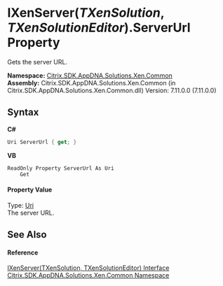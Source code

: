 # IXenServer(*TXenSolution*, *TXenSolutionEditor*).ServerUrl Property 
 

Gets the server URL.

**Namespace:**&nbsp;[Citrix.SDK.AppDNA.Solutions.Xen.Common](013dc694-c357-448d-ed5a-b5c48a7f6852.md)<br />**Assembly:**&nbsp;Citrix.SDK.AppDNA.Solutions.Xen.Common (in Citrix.SDK.AppDNA.Solutions.Xen.Common.dll) Version: 7.11.0.0 (7.11.0.0)

## Syntax

**C#**
```csharp
Uri ServerUrl { get; }
```

**VB**
```vbnet
ReadOnly Property ServerUrl As Uri
	Get
```


#### Property Value
Type: <a href="http://msdn2.microsoft.com/en-us/library/txt7706a" target="_blank">Uri</a><br />The server URL.

## See Also


#### Reference
<a href="4a061467-e7db-0040-a682-4ee7590762e1">IXenServer(TXenSolution, TXenSolutionEditor) Interface</a><br /><a href="013dc694-c357-448d-ed5a-b5c48a7f6852">Citrix.SDK.AppDNA.Solutions.Xen.Common Namespace</a><br />